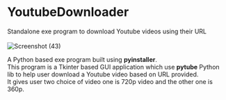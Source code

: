 # YoutubeDownloader
Standalone exe program to download Youtube videos using their URL\
\
![Screenshot (43)](https://user-images.githubusercontent.com/57846872/160091455-c2a90b7a-dc83-49f1-af5a-1e30b8e84b44.png)

A Python based exe program built using **pyinstaller**. \
This program is a Tkinter based GUI application which use **pytube** Python lib to help user download a Youtube video based on URL provided. \
It gives user two choice of video one is 720p video and the other one is 360p.
